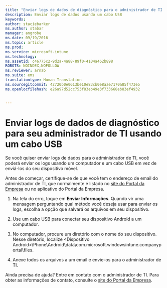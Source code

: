 ```yaml
---
title: "Enviar logs de dados de diagnóstico para o administrador de TI usando um cabo USB | Microsoft Intune"
description: Enviar logs de dados usando um cabo USB
keywords: 
author: staciebarker
ms.author: stabar
manager: angrobe
ms.date: 09/19/2016
ms.topic: article
ms.prod: 
ms.service: microsoft-intune
ms.technology: 
ms.assetid: c46775c2-9d2a-4a88-89f0-4104a462b898
ROBOTS: NOINDEX,NOFOLLOW
ms.reviewer: arnab
ms.suite: ems
translationtype: Human Translation
ms.sourcegitcommit: 42720b0e0613be10e83cb0e8aae7170a85f473e5
ms.openlocfilehash: e26a97d52cc753f83eb49e3f733668eb83ef4932


---
```



# Enviar logs de dados de diagnóstico para seu administrador de TI usando um cabo USB

Se você quiser enviar logs de dados para o administrador de TI, você poderá enviar os logs usando um computador e um cabo USB em vez de enviá-los do seu dispositivo móvel.

 Antes de começar, certifique-se de que você tem o endereço de email do administrador de TI, que normalmente é listado no [site do Portal da Empresa](http://portal.manage.microsoft.com) ou no aplicativo do Portal da Empresa.

1.  Na tela do erro, toque em **Enviar Informações**. Quando vir uma mensagem perguntando qual método você deseja usar para enviar os logs, escolha a opção que salvará os arquivos em seu dispositivo.

2.  Use um cabo USB para conectar seu dispositivo Android a um computador.

3.  No computador, procure um diretório com o nome do seu dispositivo. Nesse diretório, localize &lt;Dispositivo Android&gt;\Phone\Android\data\com.microsoft.windowsintune.companyportal\files\.

4.  Anexe todos os arquivos a um email e envie-os para o administrador de TI.

Ainda precisa de ajuda? Entre em contato com o administrador de TI. Para obter as informações de contato, consulte o [site do Portal da Empresa](http://portal.manage.microsoft.com).



<!--HONumber=Oct16_HO2-->


